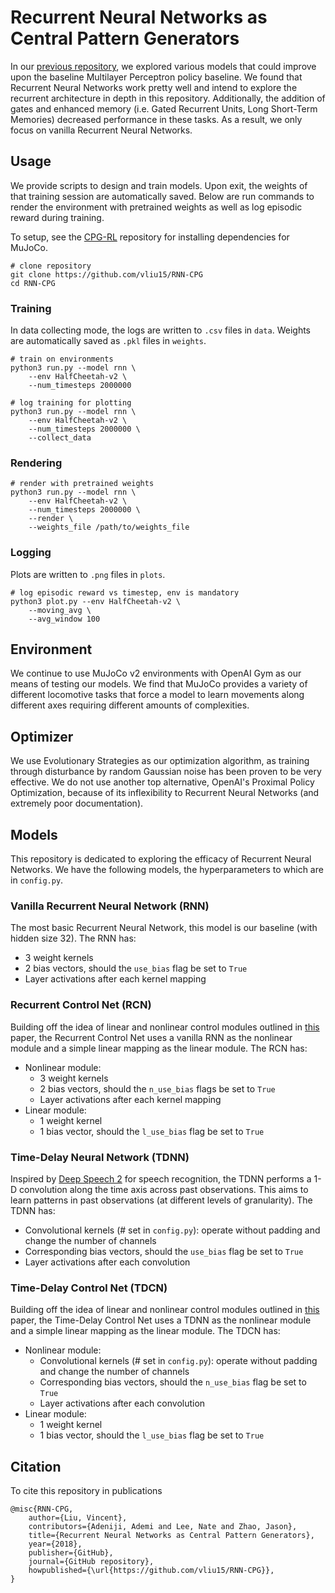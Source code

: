 # Recurrent Neural Networks as Central Pattern Generators
In our [previous repository](https://github.com/vliu15/CPG-RL), we explored various models that could improve upon the baseline Multilayer Perceptron policy baseline. We found that Recurrent Neural Networks work pretty well and intend to explore the recurrent architecture in depth in this repository. Additionally, the addition of gates and enhanced memory (i.e. Gated Recurrent Units, Long Short-Term Memories) decreased performance in these tasks. As a result, we only focus on vanilla Recurrent Neural Networks.

## Usage
We provide scripts to design and train models. Upon exit, the weights of that training session are automatically saved. Below are run commands to render the environment with pretrained weights as well as log episodic reward during training.

To setup, see the [CPG-RL](https://github.com/vliu15/CPG-RL) repository for installing dependencies for MuJoCo.
```
# clone repository
git clone https://github.com/vliu15/RNN-CPG
cd RNN-CPG
```

### Training
In data collecting mode, the logs are written to `.csv` files in `data`. Weights are automatically saved as `.pkl` files in `weights`.
```
# train on environments
python3 run.py --model rnn \
    --env HalfCheetah-v2 \
    --num_timesteps 2000000

# log training for plotting
python3 run.py --model rnn \
    --env HalfCheetah-v2 \
    --num_timesteps 2000000 \
    --collect_data
```

### Rendering
```
# render with pretrained weights
python3 run.py --model rnn \
    --env HalfCheetah-v2 \
    --num_timesteps 2000000 \
    --render \
    --weights_file /path/to/weights_file
```

### Logging
Plots are written to `.png` files in `plots`.
```
# log episodic reward vs timestep, env is mandatory
python3 plot.py --env HalfCheetah-v2 \
    --moving_avg \
    --avg_window 100
```

## Environment
We continue to use MuJoCo v2 environments with OpenAI Gym as our means of testing our models. We find that MuJoCo provides a variety of different locomotive tasks that force a model to learn movements along different axes requiring different amounts of complexities.

## Optimizer
We use Evolutionary Strategies as our optimization algorithm, as training through disturbance by random Gaussian noise has been proven to be very effective. We do not use another top alternative, OpenAI's Proximal Policy Optimization, because of its inflexibility to Recurrent Neural Networks (and extremely poor documentation).

## Models
This repository is dedicated to exploring the efficacy of Recurrent Neural Networks. We have the following models, the hyperparameters to which are in `config.py`.

### Vanilla Recurrent Neural Network (RNN)
The most basic Recurrent Neural Network, this model is our baseline (with hidden size 32). The RNN has:
- 3 weight kernels
- 2 bias vectors, should the `use_bias` flag be set to `True`
- Layer activations after each kernel mapping

### Recurrent Control Net (RCN)
Building off the idea of linear and nonlinear control modules outlined in [this](https://arxiv.org/abs/1802.08311) paper, the Recurrent Control Net uses a vanilla RNN as the nonlinear module and a simple linear mapping as the linear module. The RCN has:
- Nonlinear module:
  - 3 weight kernels
  - 2 bias vectors, should the `n_use_bias` flags be set to `True`
  - Layer activations after each kernel mapping
- Linear module:
  - 1 weight kernel
  - 1 bias vector, should the `l_use_bias` flag be set to `True`

### Time-Delay Neural Network (TDNN)
Inspired by [Deep Speech 2](https://arxiv.org/abs/1512.02595) for speech recognition, the TDNN performs a 1-D convolution along the time axis across past observations. This aims to learn patterns in past observations (at different levels of granularity). The TDNN has:
- Convolutional kernels (# set in `config.py`): operate without padding and change the number of channels
- Corresponding bias vectors, should the `use_bias` flag be set to `True`
- Layer activations after each convolution

### Time-Delay Control Net (TDCN)
Building off the idea of linear and nonlinear control modules outlined in [this](https://arxiv.org/abs/1802.08311) paper, the Time-Delay Control Net uses a TDNN as the nonlinear module and a simple linear mapping as the linear module. The TDCN has:
- Nonlinear module:
  - Convolutional kernels (# set in `config.py`): operate without padding and change the number of channels
  - Corresponding bias vectors, should the `n_use_bias` flag be set to `True`
  - Layer activations after each convolution
- Linear module:
  - 1 weight kernel
  - 1 bias vector, should the `l_use_bias` flag be set to `True`

## Citation
To cite this repository in publications
```
@misc{RNN-CPG,
    author={Liu, Vincent},
    contributors={Adeniji, Ademi and Lee, Nate and Zhao, Jason},
    title={Recurrent Neural Networks as Central Pattern Generators},
    year={2018},
    publisher={GitHub},
    journal={GitHub repository},
    howpublished={\url{https://github.com/vliu15/RNN-CPG}},
}
```
